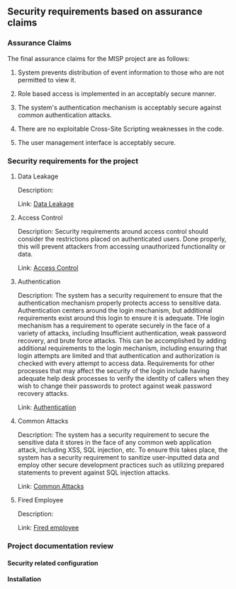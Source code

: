 ## Security requirements based on assurance claims

### Assurance Claims
The final assurance claims for the MISP project are as follows:
  1. System prevents distribution of event information to those who are not permitted to view it.
  
  2. Role based access is implemented in an acceptably secure manner.
  
  3. The system's authentication mechanism is acceptably secure against common authentication attacks.
  
  4. There are no exploitable Cross-Site Scripting weaknesses in the code.
  
  5. The user management interface is acceptably secure.

### Security requirements for the project

  1. Data Leakage
         
     Description:
 
     Link: [Data Leakage](./misuse-cases/Data-Leakage.svg)

  2. Access Control
  
     Description: Security requirements around access control should consider the restrictions placed on authenticated users.  Done properly, this will prevent attackers from accessing unauthorized functionality or data.
 
     Link: [Access Control](./misuse-cases/Access-Control.svg)

  3. Authentication
  
     Description: The system has a security requirement to ensure that the authentication mechanism properly protects access to sensitive data.  Authentication centers around the login mechanism, but additional requirements exist around this login to ensure it is adequate.  THe login mechanism has a requirement to operate securely in the face of a variety of attacks, including Insufficient authentication, weak password recovery, and brute force attacks.  This can be accomplished by adding additional requirements to the login mechanism, including ensuring that login attempts are limited and that authentication and authorization is checked with every attempt to access data.  Requirements for other processes that may affect the security of the login include having adequate help desk processes to verify the identity of callers when they wish to change their passwords to protect against weak password recovery attacks.
     
     Link: [Authentication](./misuse-cases/Authentication.svg)

  4. Common Attacks
     
     Description:  The system has a security requirement to secure the sensitive data it stores in the face of any common web application attack, including XSS, SQL injection, etc.  To ensure this takes place, the system has a security requirement to sanitize user-inputted data and employ other secure development practices such as utilizing prepared statements to prevent against SQL injection attacks.
     
     Link: [Common Attacks](./misuse-cases/Common-Attacks.svg)

  5. Fired Employee
  
     Description:
     
     Link: [Fired employee](./misuse-cases/Fired-employee.svg)


### Project documentation review

#### Security related configuration
#### Installation
